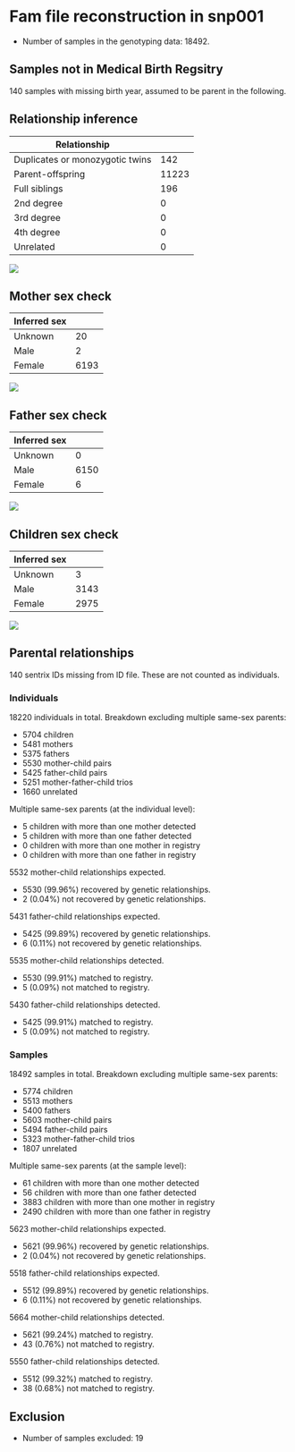 # Fam file reconstruction in snp001
- Number of samples in the genotyping data: 18492.
## Samples not in Medical Birth Regsitry
140 samples with missing birth year, assumed to be parent in the following.
## Relationship inference
| Relationship |   |
| ------------ | - |
| Duplicates or monozygotic twins| 142 |
| Parent-offspring| 11223 |
| Full siblings| 196 |
| 2nd degree| 0 |
| 3rd degree| 0 |
| 4th degree| 0 |
| Unrelated| 0 |

![](fam_reconstruction/ibd_plot.png)
## Mother sex check
| Inferred sex |   |
| ------------ | - |
| Unknown | 20 |
| Male | 2 |
| Female | 6193 |

![](fam_reconstruction/mother_sex_plot.png)
## Father sex check
| Inferred sex |   |
| ------------ | - |
| Unknown | 0 |
| Male | 6150 |
| Female | 6 |

![](fam_reconstruction/father_sex_plot.png)
## Children sex check
| Inferred sex |   |
| ------------ | - |
| Unknown | 3 |
| Male | 3143 |
| Female | 2975 |

![](fam_reconstruction/children_sex_plot.png)
## Parental relationships
140 sentrix IDs missing from ID file. These are not counted as individuals.
###  Individuals
18220 individuals in total. Breakdown excluding multiple same-sex parents:
 -  5704 children
 -  5481 mothers
 -  5375 fathers
 -  5530 mother-child pairs
 -  5425 father-child pairs
 -  5251 mother-father-child trios
 -  1660 unrelated

Multiple same-sex parents (at the individual level):
 -  5 children with more than one mother detected
 -  5 children with more than one father detected
 -  0 children with more than one mother in registry
 -  0 children with more than one father in registry

5532 mother-child relationships expected.
- 5530 (99.96%) recovered by genetic relationships.
- 2 (0.04%) not recovered by genetic relationships.


5431 father-child relationships expected.
- 5425 (99.89%) recovered by genetic relationships.
- 6 (0.11%) not recovered by genetic relationships.


5535 mother-child relationships detected.
- 5530 (99.91%) matched to registry.
- 5 (0.09%) not matched to registry.


5430 father-child relationships detected.
- 5425 (99.91%) matched to registry.
- 5 (0.09%) not matched to registry.


###  Samples
18492 samples in total. Breakdown excluding multiple same-sex parents:
 -  5774 children
 -  5513 mothers
 -  5400 fathers
 -  5603 mother-child pairs
 -  5494 father-child pairs
 -  5323 mother-father-child trios
 -  1807 unrelated

Multiple same-sex parents (at the sample level):
 -  61 children with more than one mother detected
 -  56 children with more than one father detected
 -  3883 children with more than one mother in registry
 -  2490 children with more than one father in registry

5623 mother-child relationships expected.
- 5621 (99.96%) recovered by genetic relationships.
- 2 (0.04%) not recovered by genetic relationships.


5518 father-child relationships expected.
- 5512 (99.89%) recovered by genetic relationships.
- 6 (0.11%) not recovered by genetic relationships.


5664 mother-child relationships detected.
- 5621 (99.24%) matched to registry.
- 43 (0.76%) not matched to registry.


5550 father-child relationships detected.
- 5512 (99.32%) matched to registry.
- 38 (0.68%) not matched to registry.


## Exclusion
- Number of samples excluded: 19
